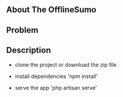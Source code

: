 <!-- <p align="center"><img src="https://tfap.org/wp-content/uploads/2019/01/TFAP_FINAL_400-e1557895026157.png" width="400"></p> -->

## About The OfflineSumo


## Problem


## Description
- clone the project or download the zip file

- install dependencies 'npm install'

- serve the app 'php artisan serve'